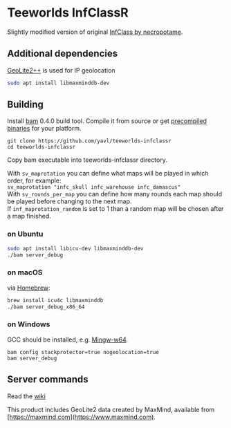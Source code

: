 # Teeworlds InfClassR
Slightly modified version of original [InfClass by necropotame](https://github.com/necropotame/teeworlds-infclass).
## Additional dependencies
[GeoLite2++](https://www.ccoderun.ca/GeoLite2++/api/) is used for IP geolocation
```bash
sudo apt install libmaxminddb-dev
```

## Building
Install [bam](https://github.com/matricks/bam) 0.4.0 build tool. Compile it from source or get [precompiled binaries](https://github.com/yavl/teeworlds-infclassR/tree/master/bin/bam) for your platform.
```
git clone https://github.com/yavl/teeworlds-infclassr
cd teeworlds-infclassr
```
Copy bam executable into teeworlds-infclassr directory.

With ```sv_maprotation``` you  can define what maps will be played in which order, for example:<br/>
```sv_maprotation "infc_skull infc_warehouse infc_damascus"```<br/>
With ```sv_rounds_per_map``` you can define how many rounds each map should be played before changing to the next map.<br/>
If ```inf_maprotation_random``` is set to 1 than a random map will be chosen after a map finished.

### on Ubuntu
```bash
sudo apt install libicu-dev libmaxminddb-dev
./bam server_debug
```

### on macOS
via [Homebrew](https://brew.sh):
```bash
brew install icu4c libmaxminddb
./bam server_debug_x86_64
```

### on Windows
GCC should be installed, e.g. [Mingw-w64](https://mingw-w64.org).
```
bam config stackprotector=true nogeolocation=true
bam server_debug
```

## Server commands
Read the [wiki](https://github.com/yavl/teeworlds-infclassR/wiki)

This product includes GeoLite2 data created by MaxMind, available from
[https://maxmind.com](https://www.maxmind.com).
